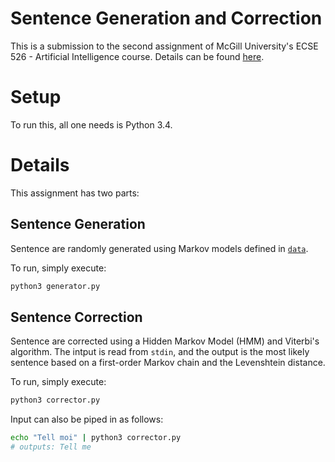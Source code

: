 # Sentence Generation and Correction

This is a submission to the second assignment of McGill University's ECSE 526 -
Artificial Intelligence course. Details can be found
[here](http://www.cim.mcgill.ca/~jer/courses/ai/assignments/as2.html).

# Setup

To run this, all one needs is Python 3.4.

# Details

This assignment has two parts:

## Sentence Generation

Sentence are randomly generated using Markov models defined in [`data`](data).

To run, simply execute:

```bash
python3 generator.py
```

## Sentence Correction

Sentence are corrected using a Hidden Markov Model (HMM) and Viterbi's
algorithm. The intput is read from `stdin`, and the output is the most likely
sentence based on a first-order Markov chain and the Levenshtein distance.

To run, simply execute:

```bash
python3 corrector.py
```

Input can also be piped in as follows:

```bash
echo "Tell moi" | python3 corrector.py
# outputs: Tell me
```
